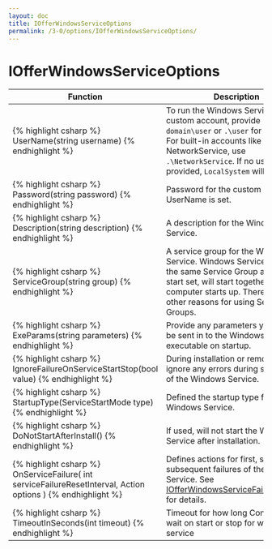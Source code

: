 ```yaml
---
layout: doc
title: IOfferWindowsServiceOptions
permalink: /3-0/options/IOfferWindowsServiceOptions/
---
```


IOfferWindowsServiceOptions
===========================

<table>
	<thead>
		<tr>
			<th>Function</th>
			<th>Description</th>
		</tr>
	</thead>
	<tbody>
		<tr>
			<td>
{% highlight csharp %}
UserName(string username)
{% endhighlight %}
			</td>
			<td>
				To run the Windows Service under a custom account, provide <code>domain\user</code> or <code>.\user</code> for local user. For built-in accounts like NetworkService, use <code>.\NetworkService</code>. If no user is provided, <code>LocalSystem</code> will be used. 
			</td>
		</tr>
		<tr>
			<td>
{% highlight csharp %}
Password(string password)
{% endhighlight %}
			</td>
			<td>
Password for the custom account if UserName is set.
			</td>
		</tr>
		<tr>
			<td>
{% highlight csharp %}
Description(string description)
{% endhighlight %}
			</td>
			<td>
A description for the Windows Service.
			</td>
		</tr>
		<tr>
			<td>
{% highlight csharp %}
ServiceGroup(string group)
{% endhighlight %}
			</td>
			<td>
A service group for the Windows Service. Windows Services within the same Service Group and auto start set, will start together when a computer starts up. There are also other reasons for using Service Groups.
			</td>
		</tr>
		<tr>
			<td>
{% highlight csharp %}
ExeParams(string parameters)
{% endhighlight %}
			</td>
			<td>
Provide any parameters you want to be sent in to the Windows Service executable on startup. 
			</td>
		</tr>
		<tr>
			<td>
{% highlight csharp %}
IgnoreFailureOnServiceStartStop(bool value)
{% endhighlight %}
			</td>
			<td>
During installation or removal, will ignore any errors during start/stop of the Windows Service.
			</td>
		</tr>
		<tr>
			<td>
{% highlight csharp %}
StartupType(ServiceStartMode type)
{% endhighlight %}
			</td>
			<td>
Defined the startup type for the Windows Service.
			</td>
		</tr>
		<tr>
			<td>
{% highlight csharp %}
DoNotStartAfterInstall()
{% endhighlight %}
			</td>
			<td>
If used, will not start the Windows Service after installation.
			</td>
		</tr>
		<tr>
			<td>
{% highlight csharp %}
OnServiceFailure(
  int serviceFailureResetInterval, 
  Action<IOfferWindowsServiceFailureOptions> options
)
{% endhighlight %}
			</td>
			<td>
Defines actions for first, second and subsequent failures of the Windows Service. See <a href="../IOfferWindowsServiceFailureOptions/">IOfferWindowsServiceFailureOptions</a> for details.
			</td>
		</tr>
		<tr>
			<td>
{% highlight csharp %}
TimeoutInSeconds(int timeout)
{% endhighlight %}
			</td>
			<td>
Timeout for how long ConDep will wait on start or stop for windows service
			</td>
		</tr>
	</tbody>
</table>